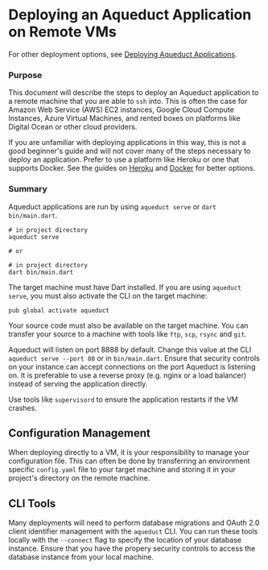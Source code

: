 # Deploying an Aqueduct Application on Remote VMs

For other deployment options, see [Deploying Aqueduct Applications](index.md).

### Purpose

This document will describe the steps to deploy an Aqueduct application to a remote machine that you are able to `ssh` into. This is often the case for Amazon Web Service (AWS) EC2 instances, Google Cloud Compute Instances, Azure Virtual Machines, and rented boxes on platforms like Digital Ocean or other cloud providers.

If you are unfamiliar with deploying applications in this way, this is not a good beginner's guide and will not cover many of the steps necessary to deploy an application. Prefer to use a platform like Heroku or one that supports Docker. See the guides on [Heroku](deploy_heroku.md) and [Docker](deploy_docker.md) for better options.

### Summary

Aqueduct applications are run by using `aqueduct serve` or `dart bin/main.dart`.

```
# in project directory
aqueduct serve

# or

# in project directory
dart bin/main.dart
```

The target machine must have Dart installed. If you are using `aqueduct serve`, you must also activate the CLI on the target machine:

```
pub global activate aqueduct
```

Your source code must also be available on the target machine. You can transfer your source to a machine with tools like `ftp`, `scp`, `rsync` and `git`.

Aqueduct will listen on port 8888 by default. Change this value at the CLI `aqueduct serve --port 80` or in `bin/main.dart`. Ensure that security controls on your instance can accept connections on the port Aqueduct is listening on. It is preferable to use a reverse proxy (e.g. nginx or a load balancer) instead of serving the application directly.

Use tools like `supervisord` to ensure the application restarts if the VM crashes.

## Configuration Management

When deploying directly to a VM, it is your responsibility to manage your configuration file. This can often be done by transferring an environment specific `config.yaml` file to your target machine and storing it in your project's directory on the remote machine.

## CLI Tools

Many deployments will need to perform database migrations and OAuth 2.0 client identifier management with the `aqueduct` CLI. You can run these tools locally with the `--connect` flag to specify the location of your database instance. Ensure that you have the propery security controls to access the database instance from your local machine.
